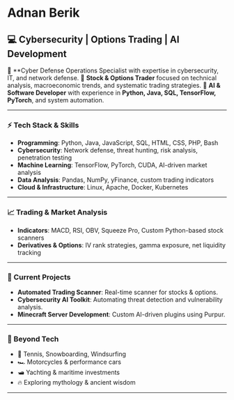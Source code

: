 # Adnan Berik

## 💻 Cybersecurity | Options Trading | AI Development

🔹 **Cyber Defense Operations Specialist with expertise in cybersecurity, IT, and network defense.
🔹 **Stock & Options Trader** focused on technical analysis, macroeconomic trends, and systematic trading strategies.
🔹 **AI & Software Developer** with experience in **Python, Java, SQL, TensorFlow, PyTorch**, and system automation.

---

### ⚡ Tech Stack & Skills
- **Programming**: Python, Java, JavaScript, SQL, HTML, CSS, PHP, Bash
- **Cybersecurity**: Network defense, threat hunting, risk analysis, penetration testing
- **Machine Learning**: TensorFlow, PyTorch, CUDA, AI-driven market analysis
- **Data Analysis**: Pandas, NumPy, yFinance, custom trading indicators
- **Cloud & Infrastructure**: Linux, Apache, Docker, Kubernetes

---

### 📈 Trading & Market Analysis
- **Indicators**: MACD, RSI, OBV, Squeeze Pro, Custom Python-based stock scanners
- **Derivatives & Options**: IV rank strategies, gamma exposure, net liquidity tracking

---

### 🚀 Current Projects
- **Automated Trading Scanner**: Real-time scanner for stocks & options.
- **Cybersecurity AI Toolkit**: Automating threat detection and vulnerability analysis.
- **Minecraft Server Development**: Custom AI-driven plugins using Purpur.

---

### 🏹 Beyond Tech
- 🎾 Tennis, Snowboarding, Windsurfing
- 🏎️ Motorcycles & performance cars
- 🛥️ Yachting & maritime investments
- 🔥 Exploring mythology & ancient wisdom

---

